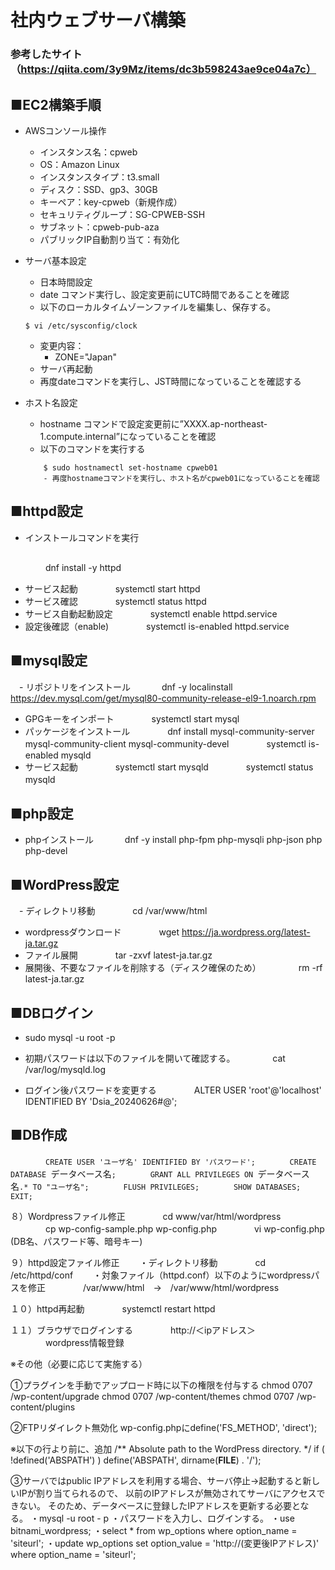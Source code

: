 # 社内ウェブサーバ構築
### 参考したサイト（https://qiita.com/3y9Mz/items/dc3b598243ae9ce04a7c）


## ■EC2構築手順
- AWSコンソール操作
	- インスタンス名：cpweb
	- OS：Amazon Linux
	- インスタンスタイプ：t3.small
	- ディスク：SSD、gp3、30GB
	- キーペア：key-cpweb（新規作成）
	- セキュリティグループ：SG-CPWEB-SSH
	- サブネット：cpweb-pub-aza
	- パブリックIP自動割り当て：有効化
	
- サーバ基本設定
	- 日本時間設定
	- date コマンド実行し、設定変更前にUTC時間であることを確認
	-  以下のローカルタイムゾーンファイルを編集し、保存する。
   	```
   	$ vi /etc/sysconfig/clock
   	```
	- 変更内容：
 	   - ZONE="Japan"
	- サーバ再起動	
	- 再度dateコマンドを実行し、JST時間になっていることを確認する


- ホスト名設定
	- hostname コマンドで設定変更前に”XXXX.ap-northeast-1.compute.internal”になっていることを確認
	- 以下のコマンドを実行する
   	```
    	$ sudo hostnamectl set-hostname cpweb01
        - 再度hostnameコマンドを実行し、ホスト名がcpweb01になっていることを確認
## ■httpd設定
- インストールコマンドを実行
  ```
　　　　dnf install -y httpd
- サービス起動
　　　　systemctl start httpd
- サービス確認
　　　　systemctl status httpd
- サービス自動起動設定
　　　　systemctl enable httpd.service
- 設定後確認（enable)
　　　　systemctl is-enabled httpd.service

## ■mysql設定
　- リポジトリをインストール
　　　  dnf -y localinstall  https://dev.mysql.com/get/mysql80-community-release-el9-1.noarch.rpm
- GPGキーをインポート
　　　　systemctl start mysql
- パッケージをインストール
　　　　dnf install mysql-community-server mysql-community-client mysql-community-devel
　　　　systemctl is-enabled mysqld
- サービス起動
　　　　systemctl start mysqld
　　　　systemctl status mysqld
　　
## ■php設定
- phpインストール
　　　  dnf -y install php-fpm php-mysqli php-json php php-devel

## ■WordPress設定
　- ディレクトリ移動
　　　　cd /var/www/html
- wordpressダウンロード
　　　　wget https://ja.wordpress.org/latest-ja.tar.gz
- ファイル展開
　　　　tar -zxvf latest-ja.tar.gz
- 展開後、不要なファイルを削除する（ディスク確保のため）
　　　　rm -rf latest-ja.tar.gz


## ■DBログイン
- sudo mysql -u root -p

- 初期パスワードは以下のファイルを開いて確認する。
　　　　cat /var/log/mysqld.log

- ログイン後パスワードを変更する
　　　　ALTER USER 'root'@'localhost' IDENTIFIED BY 'Dsia_20240626#@';

## ■DB作成
　　　　`CREATE USER 'ユーザ名' IDENTIFIED BY 'パスワード';
　　　　CREATE DATABASE `データベース名`;
　　　　GRANT ALL PRIVILEGES ON `データベース名`.* TO "ユーザ名";
　　　　FLUSH PRIVILEGES;
　　　　SHOW DATABASES;
　　　　EXIT;
  `

８）Wordpressファイル修正
　　　　cd www/var/html/wordpress
　　　　cp wp-config-sample.php wp-config.php
　　　　vi wp-config.php (DB名、パスワード等、暗号キー)

９）httpd設定ファイル修正
　　・ディレクトリ移動
　　　　cd /etc/httpd/conf
　　・対象ファイル（httpd.conf）以下のようにwordpressパスを修正
　　　　/var/www/html　→　/var/www/html/wordpress

１０）httpd再起動
　　　　systemctl restart httpd

１１）ブラウザでログインする
　　　　http://＜ipアドレス＞
　　　　wordpress情報登録



※その他（必要に応じて実施する）

①プラグインを手動でアップロード時に以下の権限を付与する
chmod 0707 /wp-content/upgrade
chmod 0707 /wp-content/themes
chmod 0707 /wp-content/plugins

②FTPリダイレクト無効化
wp-config.phpにdefine('FS_METHOD', 'direct');

※以下の行より前に、追加
/** Absolute path to the WordPress directory. */
if ( !defined('ABSPATH') )
    define('ABSPATH', dirname(__FILE__) . '/');

③サーバではpublic IPアドレスを利用する場合、サーバ停止→起動すると新しいIPが割り当てられるので、
以前のIPアドレスが無効されてサーバにアクセスできない。
そのため、データベースに登録したIPアドレスを更新する必要となる。
・mysql -u root - p
・パスワードを入力し、ログインする。
・use bitnami_wordpress;
・select * from wp_options where option_name = 'siteurl';
・update wp_options set option_value = 'http://(変更後IPアドレス)' where option_name = 'siteurl';






